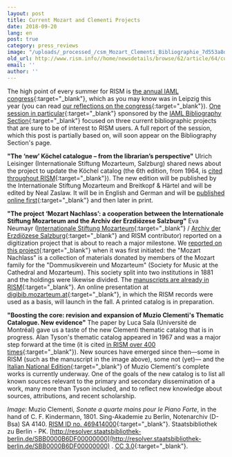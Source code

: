 ```yaml
---
layout: post
title: Current Mozart and Clementi Projects
date: 2018-09-20
lang: en
post: true
category: press_reviews
image: "/uploads/_processed_/csm_Mozart_Clementi_Bibliographie_7d553a8de4.jpg"
old_url: http://www.rism.info//home/newsdetails/browse/62/article/64/current-mozart-and-clementi-projects.html
email: ''
author: ''
---
```



The high point of every summer for RISM is [the annual IAML congress](https://www.iaml.info/congresses/2018-leipzig){:target="_blank"}, which as you may know was in Leipzig this year (you can read [our reflections on the congress](http://www.rism.info/home/newsdetails/?tx_ttnews%5BbackPid%5D=64&tx_ttnews%5Btt_news%5D=1691&cHash=91961d9568789b15639bf9fae2afe12c){:target="_blank"}). [One session in particular](http://sched.co/FOsb){:target="_blank"} sponsored by the [IAML Bibliography Section](https://www.iaml.info/bibliography){:target="_blank"} focused on three current bibliographic projects that are sure to be of interest to RISM users. A full report of the session, which this post is partially based on, will soon appear on the Bibliography Section's page.

**"The ‘new’ Köchel catalogue – from the librarian’s perspective"**
Ulrich Leisinger (Internationale Stiftung Mozarteum, Salzburg) shared news about the project to update the Köchel catalog (the 6th edition, from 1964, is [cited throughout RISM](https://opac.rism.info/metaopac/perma.do;jsessionid=1A6AFCDF452322C76BC31E2203E49DB2.touch01?v=rism&q=-1%3d%22lit50%22&Language=en){:target="_blank"}). The new edition will be published by the Internationale Stiftung Mozarteum and Breitkopf & Härtel and will be edited by Neal Zaslaw. It will be in English and German and will be [published online first](http://dme.mozarteum.at/){:target="_blank"} and then later in print.

**"The project ‘Mozart Nachlass’: a cooperation between the Internationale Stiftung Mozarteum and the Archiv der Erzdiözese Salzburg"**
Eva Neumayr ([Internationale Stiftung Mozarteum](https://mozarteum.at/en/bibliotheca-mozartiana/){:target="_blank"} / [Archiv der Erzdiözese Salzburg](http://www.kirchen.net/archiv/bestaende/sammlungen/musikalien/){:target="_blank"} and RISM contributor) reported on a digitization project that is about to reach a major milestone. We [reported on this project](http://www.rism.info/home/newsdetails/?tx_ttnews%5Byear%5D=2015&tx_ttnews%5Bmonth%5D=03&tx_ttnews%5BbackPid%5D=64&tx_ttnews%5Btt_news%5D=546&cHash=cf7394656ad7372bfdd3104af751b07e){:target="_blank"} when it was first initiated: the "Mozart Nachlass" is a collection of materials donated by members of the Mozart family for the "Dommusikverein und Mozarteum" (Society for Music at the Cathedral and Mozarteum). This society split into two institutions in 1881 and the holdings were likewise divided. The [manuscripts are already in RISM](https://opac.rism.info/search?View=rism&siglum=A-S*&q=mozart+nachlass){:target="_blank"}. An online presentation at [digibib.mozarteum.at](http://digibib.mozarteum.at/){:target="_blank"}, in which the RISM records were used as a basis, will launch in the fall. A printed catalog is in preparation.

**"Boosting the core: revision and expansion of Muzio Clementi's Thematic Catalogue. New evidence"**
The paper by Luca Sala (Université de Montréal) gave us a taste of the new Clementi thematic catalog that is in progress. Alan Tyson's thematic catalog appeared in 1967 and was a major step forward at the time (it is cited [in RISM over 400 times](https://opac.rism.info/metaopac/perma.do?v=rism&q=-1%3d%22lit104%22&Language=en){:target="_blank"}). New sources have emerged since then—some in RISM (such as the manuscript in the image above), some not (yet)— and the [Italian National Edition](http://www.muzioclementi.com/critical.php){:target="_blank"} of Muzio Clementi's complete works is currently underway. One of the goals of the new catalog is to list all known sources relevant to the primary and secondary dissemination of a work, many more than Tyson included, and to reflect new knowledge about sources, attributions, and recent scholarship.


_Image_: Muzio Clementi, _Sonate a quarte mains pour le Piano Forte_, in the hand of C. F. Kindermann, 1801. Sing-Akademie zu Berlin, Notenarchiv (D-Bsa) SA 4140. [RISM ID no. 469414000](https://opac.rism.info/search?id=469414000&View=rism&Language=en){:target="_blank"}. Staatsbibliothek zu Berlin - PK. [http://resolver.staatsbibliothek-berlin.de/SBB0000B6DF00000000](http://resolver.staatsbibliothek-berlin.de/SBB0000B6DF00000000) . [CC 3.0](http://creativecommons.org/licenses/by-nc-sa/3.0/de/){:target="_blank"}.



<script type="text/javascript">var switchTo5x=true;</script><script type="text/javascript" src="http://w.sharethis.com/button/buttons.js"></script><script type="text/javascript">stLight.options({publisher: "9b601438-1ce1-49d8-bfd7-9cff5df54c17", doNotHash: false, doNotCopy: false, hashAddressBar: false});</script>